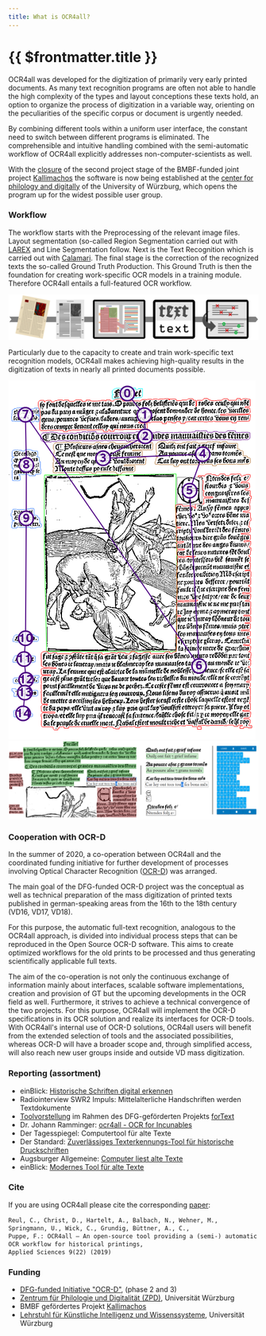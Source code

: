 ```yaml
---
title: What is OCR4all?
---
```

# {{ $frontmatter.title }}
OCR4all was developed for the digitization of primarily
very early printed documents. As many text recognition programs are
	often not able to handle the high complexity of the types and layout
	conceptions these texts hold, an option to organize the process of
	digitization in a variable way, orienting on the peculiarities of the
	specific corpus or document is urgently needed.

By combining different tools within a uniform user interface, the
	constant need to switch between different programs is eliminated. The
	comprehensible and intuitive handling combined with the semi-automatic
	workflow of OCR4all explicitly addresses non-computer-scientists as
	well.

With the [closure](http://kallimachos.de/kallimachos/index.php/Kallimachos_II_(Eingehende_Darstellung)#AP1:_OCR-Optimierung)
of the second project stage of the BMBF-funded joint project [Kallimachos](http://kallimachos.de)
the software is now being established at the [center for philology and digitally](https://www.uni-wuerzburg.de/zpd)
of the University of Würzburg, which
opens the program up for the widest possible user group.

### Workflow
The workflow starts with the Preprocessing of the relevant image files.
Layout segmentation (so-called Region Segmentation carried out with
[LAREX](https://github.com/OCR4all/LAREX) and Line Segmentation
follow. Next is the Text Recognition which is carried out with
[Calamari](https://github.com/Calamari-OCR). The final stage is
	the correction of the recognized texts the so-called Ground Truth
	Production. This Ground Truth is then the foundation for creating
	work-specific OCR models in a training module. Therefore OCR4all
	entails a full-featured OCR workflow.

![Workflow](/images/about/ocr4all/workflow.png)

Particularly due to the capacity to create and train work-specific
	text recognition models, OCR4all makes achieving high-quality results
	in the digitization of texts in nearly all printed documents possible.

![Segmentation](/images/about/ocr4all/ocr4all-complex.png)
![Correction](/images/about/ocr4all/larex-corr.png)

### Cooperation with OCR-D
In the summer of 2020, a co-operation between OCR4all and the
	coordinated funding initiative for further development of processes
	involving Optical Character Recognition ([OCR-D](https://ocr-d.de)) was arranged.

The main goal of the DFG-funded OCR-D project was the conceptual as
	well as technical preparation of the mass digitization of printed texts
	published in german-speaking areas from the 16th to the 18th century
	(VD16, VD17, VD18).

For this purpose, the automatic full-text recognition, analogous to
	the OCR4all approach, is divided into individual process steps that can
	be reproduced in the Open Source OCR-D software. This aims to create
	optimized workflows for the old prints to be processed and thus
	generating scientifically applicable full texts.

The aim of the co-operation is not only the continuous exchange of
	information mainly about interfaces, scalable software implementations,
	creation and provision of GT but the upcoming developments in the OCR
	field as well. Furthermore, it strives to achieve a technical
	convergence of the two projects. For this purpose, OCR4all will
	implement the OCR-D specifications in its OCR solution and realize its
	interfaces for OCR-D tools. With OCR4all's internal use of OCR-D
	solutions, OCR4all users will benefit from the extended selection of
	tools and the associated possibilities, whereas OCR-D will have a
	broader scope and, through simplified access, will also reach new user
	groups inside and outside VD mass digitization.

### Reporting (assortment)
- einBlick: [Historische Schriften digital erkennen](https://www.uni-wuerzburg.de/aktuelles/einblick/single/news/historische-schriften-digital-erkennen/)
- Radiointerview SWR2 Impuls: Mittelalterliche Handschriften werden
		Textdokumente
- [Toolvorstellung](https://fortext.net/tools/tools/ocr4all)
  im Rahmen des DFG-geförderten Projekts [forText](https://fortext.net)
- Dr. Johann Ramminger: [ocr4all - OCR for Incunables](https://jramminger.github.io/ocr4all)
- Der Tagesspiegel: Computertool für alte Texte
- Der Standard: [Zuverlässiges Texterkennungs-Tool für historische
  Druckschriften](https://www.derstandard.de/story/2000101916347/zuverlaessige-texterkennungs-tool-fuer-historische-druckschriften)
- Augsburger Allgemeine: [Computer liest alte Texte](https://www.augsburger-allgemeine.de/bayern/Computer-liest-alte-Texte-id54130851.html)
- einBlick: [Modernes Tool für alte Texte](https://www.uni-wuerzburg.de/aktuelles/einblick/single/news/modernes-tool-fuer-alte-texte)

### Cite

If you are using OCR4all please cite the corresponding [paper](https://www.mdpi.com/2076-3417/9/22/4853):

``` 
Reul, C., Christ, D., Hartelt, A., Balbach, N., Wehner, M., Springmann, U., Wick, C., Grundig, Büttner, A., C.,
Puppe, F.: OCR4all — An open-source tool providing a (semi-) automatic OCR workflow for historical printings,
Applied Sciences 9(22) (2019)
```

### Funding
- [DFG-funded Initiative "OCR-D"](https://ocr-d.de/en/), (phase 2 and 3)
- [Zentrum für Philologie
  und Digitalität (ZPD)](https://www.uni-wuerzburg.de/zpd), Universität Würzburg
- BMBF gefördertes Projekt [Kallimachos](http://kallimachos.de)
- [Lehrstuhl für
  Künstliche Intelligenz und Wissenssysteme](https://www.informatik.uni-wuerzburg.de/is), Universität Würzburg

